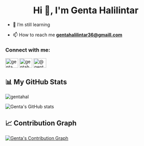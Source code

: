 <h1 align="center">Hi 👋, I'm Genta Halilintar</h1>

- 🌱 I’m still learning

- 📫 How to reach me **gentahalilintar36@gmaill.com**

<h3 align="left">Connect with me:</h3>
<p align="left">
<a href="https://www.linkedin.com/in/genta-halilintar/" target="blank"><img align="center" src="https://raw.githubusercontent.com/rahuldkjain/github-profile-readme-generator/master/src/images/icons/Social/linked-in-alt.svg" alt="genta halilintar" height="30" width="40" /></a>
<a href="https://dribbble.com/gentahall" target="blank"><img align="center" src="https://raw.githubusercontent.com/rahuldkjain/github-profile-readme-generator/master/src/images/icons/Social/dribbble.svg" alt="gentahall" height="30" width="40" /></a>
<a href="https://medium.com/@gentahalilintar36" target="blank"><img align="center" src="https://raw.githubusercontent.com/rahuldkjain/github-profile-readme-generator/master/src/images/icons/Social/medium.svg" alt="@gentahalilintar36" height="30" width="40" /></a>
</p>

## 📊 My GitHub Stats

<p><img align="center" src="https://github-readme-streak-stats.herokuapp.com/?user=gentahal&" alt="gentahal" /></p>

![Genta's GitHub stats](https://github-readme-stats.vercel.app/api?username=gentahal&show_icons=true&theme=radical)

## 📈 Contribution Graph

[![Genta's Contribution Graph](https://github-readme-activity-graph.vercel.app/graph?username=gentahal&theme=github-compact)](https://github.com/Ashutosh00710/github-readme-activity-graph)


